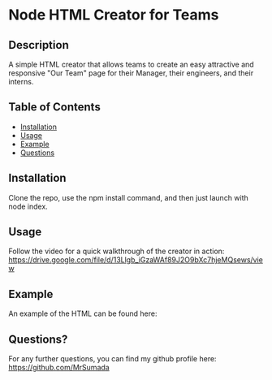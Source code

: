 # Node HTML Creator for Teams

## Description

A simple HTML creator that allows teams to create an easy attractive and responsive "Our Team" page for their Manager, their engineers, and their interns.


## Table of Contents

- [Installation](#installation)
- [Usage](#usage)
- [Example](#examples)
- [Questions](#questions)


## Installation

Clone the repo, use the npm install command, and then just launch with node index.

## Usage

Follow the video for a quick walkthrough of the creator in action: https://drive.google.com/file/d/13Llgb_iGzaWAf89J2O9bXc7hjeMQsews/view

## Example
An example of the HTML can be found here: 


## Questions?

For any further questions, you can find my github profile here: https://github.com/MrSumada
